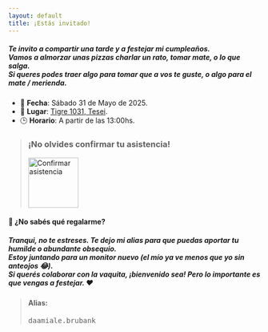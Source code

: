 ```yaml
---
layout: default
title: ¡Estás invitado!
---
```

##### Te invito a compartir una tarde y a festejar mi cumpleaños.<br>Vamos a almorzar unas pizzas charlar un rato, tomar mate, o lo que salga.<br>Si queres podes traer algo para tomar que a vos te guste, o algo para el mate / merienda.

- 📅 **Fecha**: Sábado 31 de Mayo de 2025.
- 📍 **Lugar**: [Tigre 1031, Tesei](https://maps.app.goo.gl/Vv6bAT5G3VhtuPPL8).
- 🕒 **Horario**: A partir de las 13:00hs.  

>### ¡No olvides confirmar tu asistencia!
><p align="left">
>  <a href="https://wa.me/5491162595238" target="_blank">
>    <img src="https://static.whatsapp.net/rsrc.php/yZ/r/JvsnINJ2CZv.svg" width="100vw" alt="Confirmar asistencia" />
>  </a>
></p>

#### 🎁 ¿No sabés qué regalarme?
##### Tranqui, no te estreses. Te dejo mi alias para que puedas aportar tu humilde o abundante obsequio.<br>Estoy juntando para un monitor nuevo (el mío ya ve menos que yo sin anteojos 😂).<br>Si querés colaborar con la vaquita, ¡bienvenido sea! Pero lo importante es que vengas a festejar. ❤️

>#### Alias: 
><pre style="width:50%;">daamiale.brubank</pre>

